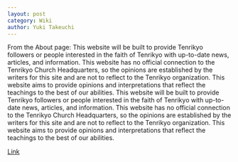 ```yaml
---
layout: post
category: Wiki
author: Yuki Takeuchi
---
```


From the About page: This website will be built to provide Tenrikyo followers or people interested in the faith of Tenrikyo with up-to-date news, articles, and information.  This website has no official connection to the Tenrikyo Church Headquarters, so the opinions are established by the writers for this site and are not to reflect to the Tenrikyo organization.  This website aims to provide opinions and interpretations that reflect the teachings to the best of our abilities. This website will be built to provide Tenrikyo followers or people interested in the faith of Tenrikyo with up-to-date news, articles, and information.  This website has no official connection to the Tenrikyo Church Headquarters, so the opinions are established by the writers for this site and are not to reflect to the Tenrikyo organization.  This website aims to provide opinions and interpretations that reflect the teachings to the best of our abilities.

[Link](http://tenrikyo-resource.com/)